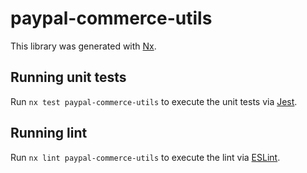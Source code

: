 # paypal-commerce-utils

This library was generated with [Nx](https://nx.dev).

## Running unit tests

Run `nx test paypal-commerce-utils` to execute the unit tests via [Jest](https://jestjs.io).

## Running lint

Run `nx lint paypal-commerce-utils` to execute the lint via [ESLint](https://eslint.org/).
